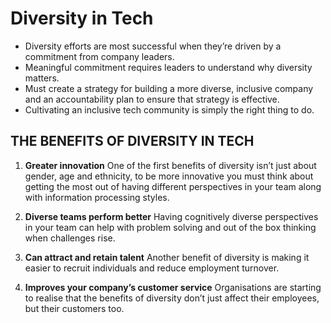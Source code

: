 # Diversity in Tech

* Diversity efforts are most successful when they’re driven by a commitment from company leaders.
*  Meaningful commitment requires leaders to understand why diversity matters.
* Must create a strategy for building a more diverse, inclusive company and an accountability plan to ensure that strategy is effective.
* Cultivating an inclusive tech community is simply the right thing to do.

## THE BENEFITS OF DIVERSITY IN TECH
1. **Greater innovation**
One of the first benefits of diversity isn’t just about gender, age and ethnicity, to be more innovative you must think about getting the most out of having different perspectives in your team along with information processing styles. 

2. **Diverse teams perform better**
Having cognitively diverse perspectives in your team can help with problem solving and out of the box thinking when challenges rise.

3. **Can attract and retain talent**
Another benefit of diversity is making it easier to recruit individuals and reduce employment turnover. 

4. **Improves your company’s customer service**
Organisations are starting to realise that the benefits of diversity don’t just affect their employees, but their customers too.
